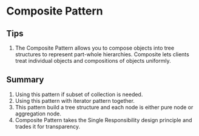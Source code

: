 # Composite Pattern

## Tips
1. The Composite Pattern allows you to compose objects into tree structures to represent part-whole hierarchies. Composite lets clients treat individual objects and compositions of objects uniformly.

## Summary
1. Using this pattern if subset of collection is needed.
1. Using this pattern with iterator pattern together.
1. This pattern build a tree structure and each node is either pure node or aggregation node.
1. Composite Pattern takes the Single Responsibility design principle and trades it for transparency.